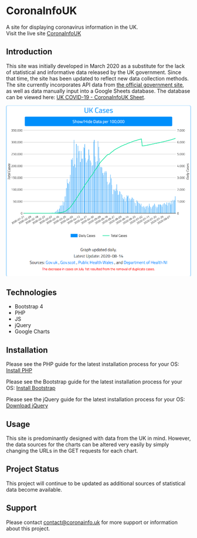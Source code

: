 # CoronaInfoUK
A site for displaying coronavirus information in the UK.
<br/>
Visit the live site <a href="https://coronainfo.uk">CoronaInfoUK</a>

## Introduction
This site was initially developed in March 2020 as a substitute for the lack of statistical and informative data released by the UK government.
Since that time, the site has been updated to reflect new data collection methods. 
The site currently incorporates API data from <a href="https://coronavirus.data.gov.uk/">the official government site</a>,
as well as data manually input into a Google Sheets database. 
The database can be viewed here: <a href="https://docs.google.com/spreadsheets/d/1JfqJ153dHK8AabuJvJ2V4cbRWOiywP9HQCEwFUBIxxc/edit?usp=sharing">UK COVID-19 - CoronaInfoUK Sheet</a>.

![UK API Chart](/images/UKAPIChart.png)

## Technologies
- Bootstrap 4
- PHP 
- JS
- jQuery
- Google Charts

## Installation
Please see the PHP guide for the latest installation process for your OS:
<a href="https://www.php.net/manual/en/install.php">Install PHP</a>

Please see the Bootstrap guide for the latest installation process for your OS:
<a href="https://getbootstrap.com/docs/3.4/getting-started/">Install Bootstrap</a>

Please see the jQuery guide for the latest installation process for your OS:
<a href="https://jquery.com/download/">Download jQuery </a>

## Usage
This site is predominantly designed with data from the UK in mind. 
However, the data sources for the charts can be altered very easily by simply changing the URLs in the GET requests for each chart.

## Project Status
This project will continue to be updated as additional sources of statistical data become available.

## Support 
Please contact contact@coronainfo.uk for more support or information about this project.

